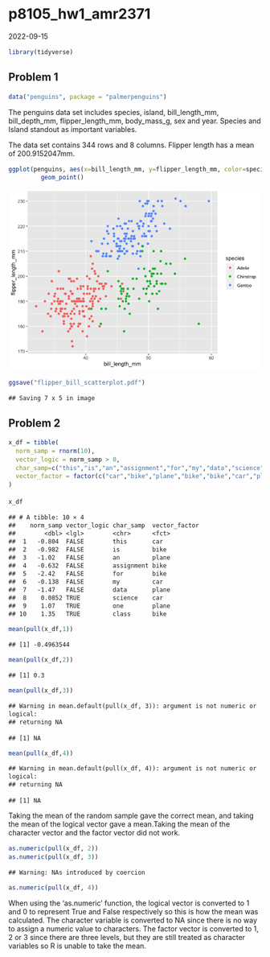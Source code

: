 p8105_hw1_amr2371
================
2022-09-15

``` r
library(tidyverse)
```

## Problem 1

``` r
data("penguins", package = "palmerpenguins")
```

The penguins data set includes species, island, bill_length_mm,
bill_depth_mm, flipper_length_mm, body_mass_g, sex and year. Species and
Island standout as important variables.

The data set contains 344 rows and 8 columns. Flipper length has a mean
of 200.9152047mm.

``` r
ggplot(penguins, aes(x=bill_length_mm, y=flipper_length_mm, color=species)) +
         geom_point()
```

![](p8105_hw1_amr2371_files/figure-gfm/unnamed-chunk-3-1.png)<!-- -->

``` r
ggsave("flipper_bill_scatterplot.pdf")
```

    ## Saving 7 x 5 in image

## Problem 2

``` r
x_df = tibble(
  norm_samp = rnorm(10),
  vector_logic = norm_samp > 0,
  char_samp=c("this","is","an","assignment","for","my","data","science","one","class"),
  vector_factor = factor(c("car","bike","plane","bike","bike","car","plane","car","plane","bike"))
)

x_df
```

    ## # A tibble: 10 × 4
    ##    norm_samp vector_logic char_samp  vector_factor
    ##        <dbl> <lgl>        <chr>      <fct>        
    ##  1   -0.804  FALSE        this       car          
    ##  2   -0.982  FALSE        is         bike         
    ##  3   -1.02   FALSE        an         plane        
    ##  4   -0.632  FALSE        assignment bike         
    ##  5   -2.42   FALSE        for        bike         
    ##  6   -0.138  FALSE        my         car          
    ##  7   -1.47   FALSE        data       plane        
    ##  8    0.0852 TRUE         science    car          
    ##  9    1.07   TRUE         one        plane        
    ## 10    1.35   TRUE         class      bike

``` r
mean(pull(x_df,1))
```

    ## [1] -0.4963544

``` r
mean(pull(x_df,2))
```

    ## [1] 0.3

``` r
mean(pull(x_df,3))
```

    ## Warning in mean.default(pull(x_df, 3)): argument is not numeric or logical:
    ## returning NA

    ## [1] NA

``` r
mean(pull(x_df,4))
```

    ## Warning in mean.default(pull(x_df, 4)): argument is not numeric or logical:
    ## returning NA

    ## [1] NA

Taking the mean of the random sample gave the correct mean, and taking
the mean of the logical vector gave a mean.Taking the mean of the
character vector and the factor vector did not work.

``` r
as.numeric(pull(x_df, 2))
as.numeric(pull(x_df, 3))
```

    ## Warning: NAs introduced by coercion

``` r
as.numeric(pull(x_df, 4))
```

When using the ‘as.numeric’ function, the logical vector is converted to
1 and 0 to represent True and False respectively so this is how the mean
was calculated. The character variable is converted to NA since there is
no way to assign a numeric value to characters. The factor vector is
converted to 1, 2 or 3 since there are three levels, but they are still
treated as character variables so R is unable to take the mean.
